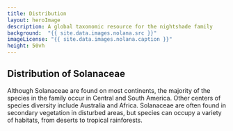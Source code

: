 ```yaml
---
title: Distribution
layout: heroImage
description: A global taxonomic resource for the nightshade family
background:  "{{ site.data.images.nolana.src }}"
imageLicense: "{{ site.data.images.nolana.caption }}"
height: 50vh
---
```


## Distribution of Solanaceae


Although Solanaceae are found on most continents, the majority of the species in the family occur in Central and South America. Other centers of species diversity include Australia and Africa. Solanaceae are often found in secondary vegetation in disturbed areas, but species can occupy a variety of habitats, from deserts to tropical rainforests.
